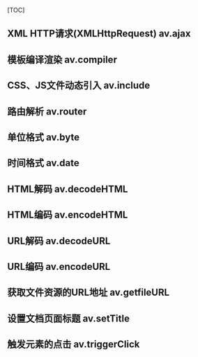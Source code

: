 [TOC]
## XML HTTP请求(XMLHttpRequest) av.ajax



## 模板编译渲染 av.compiler



## CSS、JS文件动态引入 av.include



## 路由解析 av.router



## 单位格式 av.byte


## 时间格式 av.date


## HTML解码 av.decodeHTML



## HTML编码 av.encodeHTML



## URL解码 av.decodeURL



## URL编码 av.encodeURL



## 获取文件资源的URL地址 av.getfileURL



## 设置文档页面标题 av.setTitle



## 触发元素的点击 av.triggerClick




